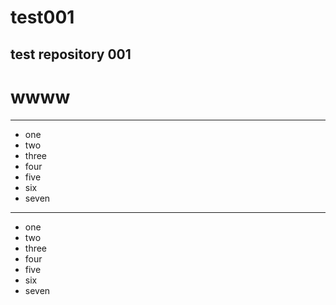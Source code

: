 # test001
test repository 001
---
# wwww

-----

* one
* two
* three
* four
* five
* six
* seven
-----

* one
* two
* three
* four
* five
* six
* seven
